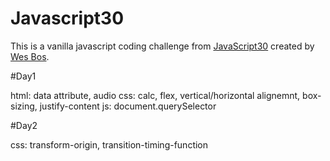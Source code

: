   # Javascript30

This is a vanilla javascript coding challenge from [JavaScript30](https://javascript30.com/) created by [Wes Bos](https://github.com/wesbos).

#Day1

html: data attribute, audio
css: calc, flex, vertical/horizontal alignemnt, box-sizing, justify-content
js: document.querySelector

#Day2

css: transform-origin, transition-timing-function




